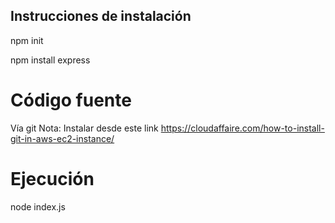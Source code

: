 ## Instrucciones de instalación

npm init

npm install express

# Código fuente
Vía git 
Nota: Instalar desde este link https://cloudaffaire.com/how-to-install-git-in-aws-ec2-instance/

# Ejecución

node index.js

